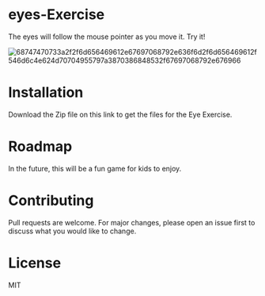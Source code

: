 # eyes-Exercise

The eyes will follow the mouse pointer as you move it. Try it!


![68747470733a2f2f6d656469612e67697068792e636f6d2f6d656469612f546d6c4e624d70704955797a3870386848532f67697068792e676966](https://user-images.githubusercontent.com/76454035/112881327-c3cee400-9088-11eb-9f6b-36a3a8224fa4.gif)



# Installation
Download the Zip file on this link to get the files for the Eye Exercise.

# Roadmap
In the future, this will be a fun game for kids to enjoy.

# Contributing
Pull requests are welcome. For major changes, please open an issue first to discuss what you would like to change.

# License
MIT
